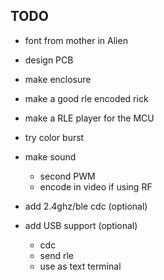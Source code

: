 ## TODO

* font from mother in Alien
* design PCB
* make enclosure
* make a good rle encoded rick
* make a RLE player for the MCU
* try color burst
* make sound

  * second PWM
  * encode in video if using RF
* add 2.4ghz/ble cdc (optional)
* add USB support (optional)

  * cdc
  * send rle
  * use as text terminal
